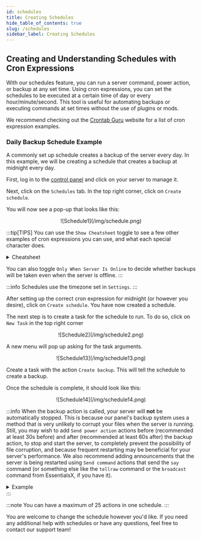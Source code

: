 ```yaml
---
id: schedules
title: Creating Schedules
hide_table_of_contents: true
slug: /schedules
sidebar_label: Creating Schedules
---
```

## Creating and Understanding Schedules with Cron Expressions
With our schedules feature, you can run a server command, power action, or backup at any set time. Using cron expressions, you can set the schedules to be executed at a certain time of day or every hour/minute/second. This tool is useful for automating backups or executing commands at set times without the use of plugins or mods.

We recommend checking out the [Crontab Guru](https://crontab.guru/examples.html) website for a list of cron expression examples.

### Daily Backup Schedule Example
A commonly set up schedule creates a backup of the server every day. In this example, we will be creating a schedule that creates a backup at midnight every day.

First, log in to the [control panel](https://control.stelhosting.com/) and click on your server to manage it.

Next, click on the `Schedules` tab. In the top right corner, click on `Create schedule`.

You will now see a pop-up that looks like this:

<center>![Schedule1](/img/schedule.png)</center>

:::tip[TIPS]
You can use the `Show Cheatsheet` toggle to see a few other examples of cron expressions you can use, and what each special character does.
<details>
<summary>Cheatsheet</summary>

![Schedule15](/img/schedule15.png)
</details>

You can also toggle `Only When Server Is Online` to decide whether backups will be taken even when the server is offline.
:::

:::info
Schedules use the timezone set in `Settings`.
:::

After setting up the correct cron expression for midnight (or however you desire), click on `Create schedule`. You have now created a schedule.

The next step is to create a task for the schedule to run. To do so, click on `New Task` in the top right corner

<center>![Schedule2](/img/schedule2.png)</center>

A new menu will pop up asking for the task arguments. 

<center>![Schedule13](/img/schedule13.png)</center>

Create a task with the action `Create backup`. This will tell the schedule to create a backup.

Once the schedule is complete, it should look like this:

<center>![Schedule14](/img/schedule14.png)</center>

:::info
When the backup action is called, your server will **not** be automatically stopped. This is because our panel's backup system uses a method that is very unlikely to corrupt your files when the server is running. Still, you may wish to add `Send power action` actions before (recommended at least 30s before) and after (recommended at least 60s after) the backup action, to stop and start the server, to completely prevent the possibility of file corruption, and because frequent restarting may be beneficial for your server's performance. We also recommend adding announcements that the server is being restarted using `Send command` actions that send the `say` command (or something else like the `tellraw` command or the `broadcast` command from EssentialsX, if you have it).

<details>
<summary>Example</summary>

In this example, we will be creating an announcement 60 seconds before the backup is taken.

Follow the previous example until creating the first task, which should be the one below.

<center>![Schedule3](/img/schedule3.png)</center>

In the menu, make sure the action is set to `Send command`. The payload is the command that the schedule sends. In this case, we want the schedule to send a message to the server that the server will be restarting in 60 seconds. In the payload section, enter `say Server restarting in 60 seconds...`. The time offset for this task is `0` since it should be called as soon as the schedule is run.

<center>![Schedule4](/img/schedule4.png)</center>

Next, create another task with the same action and with a new payload: `say Server restarting in 30 seconds...`. The time offset should now be `30` since the schedule is sending this command 30 seconds later.

<center>![Schedule5](/img/schedule5.png)</center>

The next task is to announce that the server restarts in 10 seconds. The new payload command will be `say Server restarting in 10 seconds` with a time offset of `20` seconds. The time offset is 20 seconds since we must wait 20 seconds after the 30-second message is sent since we will now be counting down from 10 seconds.

<center>![Schedule6](/img/schedule6.png)</center>

And now, the next task is at the 5-second mark. Payload: `say Server restarting in 5 seconds`; Time offset: `5`

<center>![Schedule7](/img/schedule7.png)</center>

The task will now begin counting down from 5 to 1. Payload: `say Server restarting in 4 seconds`; Time offset: `1`

Repeat this step 3 more times for `3`, `2`, and `1`. The time offset is still `1`.

<center>![Schedule8](/img/schedule8.png)</center>

The last message that the server sends should be the restart announcement. Here, the payload is `say Server restarting...`

<center>![Schedule10](/img/schedule10.png)</center>

To stop the server before the backup, add a task with the `Send power action` action, with the payload: `Stop the server`. Time offset: `1`

<center>![Schedule11](/img/schedule11.png)</center>

After that task, create a task with the action `Create backup`. This will tell the schedule to create a backup after all the messages have been sent. The time offset should be at least `30` seconds.

<center>![Schedule12](/img/schedule12.png)</center>

To start the server after the backup, add a task with the `Send power action` action, with the payload: `Start the server`. The time offset should be at least `60` seconds.

Once the schedule is complete, it should look like this:

<center>![Schedule9](/img/schedule9.png)</center>
</details>
:::

:::note
You can have a maximum of 25 actions in one schedule.
:::

You are welcome to change the schedule however you'd like. If you need any additional help with schedules or have any questions, feel free to contact our support team!
